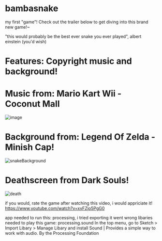 # bambasnake
my first "game"!
Check out the trailer below to get diving into this brand new game!~







"this would probably be the best ever snake you ever played", albert einstein (you'd wish)

# Features: Copyright music and background!
# Music from: Mario Kart Wii - Coconut Mall
![image](https://github.com/Bambaclad1/bambasnake/assets/67043806/2d82262e-e9d1-4d99-ad48-fba79ac1b29e)
# Background from: Legend Of Zelda - Minish Cap!
![snakeBackground](https://github.com/Bambaclad1/bambasnake/assets/67043806/7c69f69a-f114-448c-b56f-220d4283a346)
# Deathscreen from Dark Souls!
![death](https://github.com/Bambaclad1/bambasnake/assets/67043806/3902b753-4303-48f1-991c-e333295b676c)

if you would, rate the game after watching this video, i would appriciate it!
https://www.youtube.com/watch?v=xvFZjo5PgG0

app needed to run this: processing, i tried exporting it went wrong
libaries needed to play this game: processing.sound
In the top menu, go to Sketch > Import Libary > Manage Libary and install 
Sound | Provides a simple way to work with audio. By the Processing Foundation
